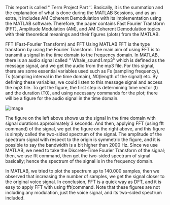 This report is called ‘’ Term Project Part ’’. Basically, it is the summation and the explanation of what is done
during the MATLAB Sessions, and as an extra, it includes AM Coherent Demodulation with its implementation using
the MATLAB software. Therefore, the paper contains Fast Fourier Transform (FFT), Amplitude Modulation (AM), and
AM Coherent Demodulation topics with their theoretical meanings and their figures (plots) from the MATLAB. 

FFT (Fast-Fourier Transform) and FFT Using MATLAB
FFT is the type transform by using the Fourier Transform. The main aim of using FFT is to transmit a signal in
the time domain to the frequency domain. In MATLAB, there is an audio signal called ‘’ Whale_sound1.mp3’’ which
is defined as the message signal, and we get the audio from the mp3 file. For this signal, there are some essential
variables used such as Fs (sampling frequency), Ts (sampling interval in the time domain), 𝑁0(length of the signal)
etc. By defining these variables, we could listen to this message signal and access the mp3 file. To get the figure, the
first step is determining time vector (t) and the duration (T0), and using necessary commands for the plot; there will
be a figure for the audio signal in the time domain.

![image](https://user-images.githubusercontent.com/54504173/174497551-5c1bade8-4490-4f7d-8fcf-4b49bec384c4.png)


The figure on the left above shows us the signal in the time domain with signal durations approximately 3
seconds. And then, applying FFT (using fft command) of the signal, we get the figure on the right above, and this
figure is simply called the two-sided spectrum of the signal. The amplitude of the spectrum signal with respect to the
origin is symmetric the figure, and it is possible to say the bandwidth is a bit higher than 2000 Hz. Since we use
MATLAB, we need to take the Discrete-Time Fourier Transform of the signal; then, we use fft command, then get the
two-sided spectrum of signal basically; hence the spectrum of the signal is in the frequency domain.

In MATLAB, we tried to plot the spectrum up to 140.000 samples, then we observed that increasing
the number of samples, we get the signal closer to the original voice signal. In conclusion, FFT is a quick way as DFT,
and it is easy to apply FFT with using fft(command. Note that these figures are not including any modulation, just the
voice signal, and its two-sided spectrum included. 
